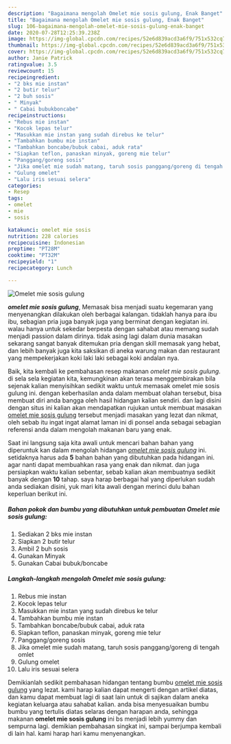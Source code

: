 ```yaml
---
description: "Bagaimana mengolah Omelet mie sosis gulung, Enak Banget"
title: "Bagaimana mengolah Omelet mie sosis gulung, Enak Banget"
slug: 106-bagaimana-mengolah-omelet-mie-sosis-gulung-enak-banget
date: 2020-07-28T12:25:39.238Z
image: https://img-global.cpcdn.com/recipes/52e6d839acd3a6f9/751x532cq70/omelet-mie-sosis-gulung-foto-resep-utama.jpg
thumbnail: https://img-global.cpcdn.com/recipes/52e6d839acd3a6f9/751x532cq70/omelet-mie-sosis-gulung-foto-resep-utama.jpg
cover: https://img-global.cpcdn.com/recipes/52e6d839acd3a6f9/751x532cq70/omelet-mie-sosis-gulung-foto-resep-utama.jpg
author: Janie Patrick
ratingvalue: 3.5
reviewcount: 15
recipeingredient:
- "2 bks mie instan"
- "2 butir telur"
- "2 buh sosis"
- " Minyak"
- " Cabai bubukboncabe"
recipeinstructions:
- "Rebus mie instan"
- "Kocok lepas telur"
- "Masukkan mie instan yang sudah direbus ke telur"
- "Tambahkan bumbu mie instan"
- "Tambahkan boncabe/bubuk cabai, aduk rata"
- "Siapkan teflon, panaskan minyak, goreng mie telur"
- "Panggang/goreng sosis"
- "Jika omelet mie sudah matang, taruh sosis panggang/goreng di tengah omlet"
- "Gulung omelet"
- "Lalu iris sesuai selera"
categories:
- Resep
tags:
- omelet
- mie
- sosis

katakunci: omelet mie sosis 
nutrition: 228 calories
recipecuisine: Indonesian
preptime: "PT28M"
cooktime: "PT32M"
recipeyield: "1"
recipecategory: Lunch

---
```



![Omelet mie sosis gulung](https://img-global.cpcdn.com/recipes/52e6d839acd3a6f9/751x532cq70/omelet-mie-sosis-gulung-foto-resep-utama.jpg)

<b><i>omelet mie sosis gulung</i></b>, Memasak bisa menjadi suatu kegemaran yang menyenangkan dilakukan oleh berbagai kalangan. tidaklah hanya para ibu ibu, sebagian pria juga banyak juga yang berminat dengan kegiatan ini. walau hanya untuk sekedar berpesta dengan sahabat atau memang sudah menjadi passion dalam dirinya. tidak asing lagi dalam dunia masakan sekarang sangat banyak ditemukan pria dengan skill memasak yang hebat, dan lebih banyak juga kita saksikan di aneka warung makan dan restaurant yang mempekerjakan koki laki laki sebagai koki andalan nya.

Baik, kita kembali ke pembahasan resep makanan <i>omelet mie sosis gulung</i>. di sela sela kegiatan kita, kemungkinan akan terasa menggembirakan bila sejenak kalian menyisihkan sedikit waktu untuk memasak omelet mie sosis gulung ini. dengan keberhasilan anda dalam membuat olahan tersebut, bisa membuat diri anda bangga oleh hasil hidangan kalian sendiri. dan lagi disini dengan situs ini kalian akan mendapatkan rujukan untuk membuat masakan <u>omelet mie sosis gulung</u> tersebut menjadi masakan yang lezat dan nikmat, oleh sebab itu ingat ingat alamat laman ini di ponsel anda sebagai sebagian referensi anda dalam mengolah makanan baru yang enak.




Saat ini langsung saja kita awali untuk mencari bahan bahan yang diperuntuk kan dalam mengolah hidangan <u><i>omelet mie sosis gulung</i></u> ini. setidaknya harus ada <b>5</b> bahan bahan yang dibutuhkan pada hidangan ini. agar nanti dapat membuahkan rasa yang enak dan nikmat. dan juga persiapkan waktu kalian sebentar, sebab kalian akan membuatnya sedikit banyak dengan <b>10</b> tahap. saya harap berbagai hal yang diperlukan sudah anda sediakan disini, yuk mari kita awali dengan merinci dulu bahan keperluan berikut ini.

<!--inarticleads1-->

##### Bahan pokok dan bumbu yang dibutuhkan untuk pembuatan Omelet mie sosis gulung:

1. Sediakan 2 bks mie instan
1. Siapkan 2 butir telur
1. Ambil 2 buh sosis
1. Gunakan  Minyak
1. Gunakan  Cabai bubuk/boncabe




<!--inarticleads2-->

##### Langkah-langkah mengolah Omelet mie sosis gulung:

1. Rebus mie instan
1. Kocok lepas telur
1. Masukkan mie instan yang sudah direbus ke telur
1. Tambahkan bumbu mie instan
1. Tambahkan boncabe/bubuk cabai, aduk rata
1. Siapkan teflon, panaskan minyak, goreng mie telur
1. Panggang/goreng sosis
1. Jika omelet mie sudah matang, taruh sosis panggang/goreng di tengah omlet
1. Gulung omelet
1. Lalu iris sesuai selera




Demikianlah sedikit pembahasan hidangan tentang bumbu <u>omelet mie sosis gulung</u> yang lezat. kami harap kalian dapat mengerti dengan artikel diatas, dan kamu dapat membuat lagi di saat lain untuk di sajikan dalam aneka kegiatan keluarga atau sahabat kalian. anda bisa menyesuaikan bumbu bumbu yang tertulis diatas selaras dengan harapan anda, sehingga makanan <b>omelet mie sosis gulung</b> ini bs menjadi lebih yummy dan sempurna lagi. demikian pembahasan singkat ini, sampai berjumpa kembali di lain hal. kami harap hari kamu menyenangkan.
